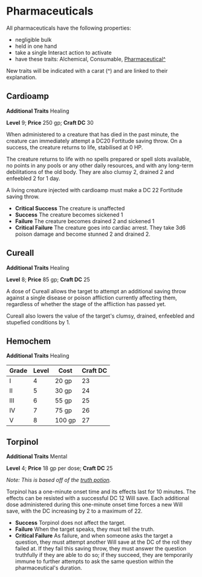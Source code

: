 # Pharmaceuticals

All pharmaceuticals have the following properties:

* negligible bulk
* held in one hand
* take a single Interact action to activate
* have these traits: Alchemical, Consumable, [Pharmaceutical^](/Traits/README.md#pharmaceutical)

New traits will be indicated with a carat (^) and are linked to their explanation.

## Cardioamp

**Additional Traits** Healing

**Level** 9; **Price** 250 gp; **Craft DC** 30

When administered to a creature that has died in the past minute, the creature can immediately attempt a DC20 Fortitude saving throw. On a success, the creature returns to life, stabilised at 0 HP.

The creature returns to life with no spells prepared or spell slots available, no points in any pools or any other daily resources, and with any long-term debilitations of the old body. They are also clumsy 2, drained 2 and enfeebled 2 for 1 day.

A living creature injected with cardioamp must make a DC 22 Fortitude saving throw.

* **Critical Success** The creature is unaffected
* **Success** The creature becomes sickened 1
* **Failure** The creature becomes drained 2 and sickened 1
* **Critical Failure** The creature goes into cardiac arrest. They take 3d6 poison damage and become stunned 2 and drained 2.

## Cureall

**Additional Traits** Healing

**Level** 8; **Price** 85 gp; **Craft DC** 25

A dose of Cureall allows the target to attempt an additional saving throw against a single disease or poison affliction currently affecting them, regardless of whether the stage of the affliction has passed yet.

Cureall also lowers the value of the target's clumsy, drained, enfeebled and stupefied conditions by 1.

## Hemochem

**Additional Traits** Healing

Grade | Level | Cost   | Craft DC
------|-------|--------|----------
I     | 4     | 20 gp  | 23
II    | 5     | 30 gp  | 24
III   | 6     | 55 gp  | 25
IV    | 7     | 75 gp  | 26
V     | 8     | 100 gp | 27

## Torpinol

**Additional Traits** Mental

**Level** 4; **Price** 18 gp per dose; **Craft DC** 25

*Note: This is based off of the [truth potion](https://2e.aonprd.com/Equipment.aspx?ID=200).*

Torpinol has a one-minute onset time and its effects last for 10 minutes. The effects can be resisted with a successful DC 12 Will save. Each additional dose administered during this one-minute onset time forces a new Will save, with the DC increasing by 2 to a maximum of 22.

* **Success** Torpinol does not affect the target.
* **Failure** When the target speaks, they must tell the truth.
* **Critical Failure** As failure, and when someone asks the target a question, they must attempt another Will save at the DC of the roll they failed at. If they fail this saving throw, they must answer the question truthfully if they are able to do so; if they succeed, they are temporarily immune to further attempts to ask the same question within the pharmaceutical's duration.
